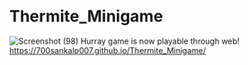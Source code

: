# Thermite_Minigame
![Screenshot (98)](https://user-images.githubusercontent.com/98390626/158034202-bb7d6c06-2b93-4115-a2a4-3251366660c6.png)
Hurray game is now playable through web!
https://700sankalp007.github.io/Thermite_Minigame/
